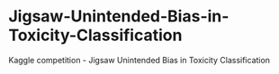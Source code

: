 # Jigsaw-Unintended-Bias-in-Toxicity-Classification
Kaggle competition - Jigsaw Unintended Bias in Toxicity Classification
